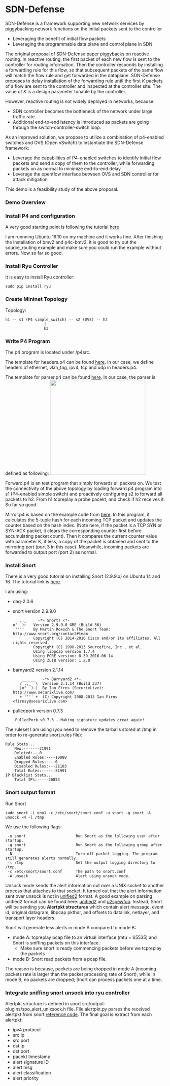 # SDN-Defense
SDN-Defense is a framework supporting new network services by piggybacking network functions on the initial packets sent to the controller
  - Leveraging the benefit of initial flow packets
  - Leveraging the programmable data plane and control plane in SDN

The original proposal of SDN-Defense [paper](http://conferences.sigcomm.org/sosr/2017/program.html) piggybacks on reactive routing. In reactive routing, the first packet of each new flow is sent to the controller for routing information. Then the controller responds by installing a forwarding rule for this flow, so that subsequent packets of the same flow will match the flow rule and get forwarded in the dataplane. SDN-Defense proposes to delay installation of the forwarding rule until the first *K* packets of a flow are sent to the controller and inspected at the controller site. The value of *K* is a design parameter tunable by the controller.  

However, reactive routing is not widely deployed in networks, because:
- SDN controller becomes the bottleneck of the network under large traffic rate.
- Additional end-to-end latency is introduced as packets are going through the switch-controller-switch loop. 

As an improved solution, we propose to utilize a combination of p4-enabled switches and OVS (Open vSwitch) to instantiate the SDN-Defense framework:
- Leverage the capabilities of P4-enabled switches to identify initial flow packets and send a copy of them to the controller, while forwarding packets on as normal to minimize end-to-end delay
- Leverage the openflow interface between OVS and SDN controller for attack mitigation

This demo is a feasibility study of the above proposal.
### Demo Overview



### Install P4 and configuration
A very good starting point is following the tutorial [here](https://github.com/p4lang/tutorials/tree/master/SIGCOMM_2015#exercise-1-source-routing)

I am runnning Ubuntu 16.10 on my machine and it works fine. After finishing the installation of bmv2 and p4c-bmv2, it is good to try out the source_routing example and make sure you could run the example without errors. Now so far so good.

### Install Ryu Controller
It is easy to install Ryu controller:
```
sudo pip install ryu
```

### Create Mininet Topology
Topology: 
```
h1 -- s1 (P4 simple_switch) -- s2 (OVS) -- h2
                 |
                 h3
```
### Write P4 Program 
The p4 program is located under /p4src.

The template for headers.p4 can be found [here](https://github.com/p4lang/switch/blob/master/p4src/includes/headers.p4). In our case, we define headers of ethernet, vlan_tag, ipv4, tcp and udp in headers.p4. 

The template for parser.p4 can be found [here](https://github.com/p4lang/switch/blob/master/p4src/includes/parser.p4). In our case, the parser is defined as following: 
<img src="https://github.com/cchliu/SDN-Defense/blob/master/parser.png" width="300">

Forward.p4 is an test program that simply forwards all packets on. We test the connectivity of the above topology by loading forward.p4 program into s1 (P4-enabled simple switch) and proactively configuring s2 to forward all packets to h2. From h1 tcpreplay a probe pacekt, and check if h2 receives it. So far so good. 

Mirror.p4 is based on the example code from [here](https://github.com/p4lang/tutorials/blob/master/SIGCOMM_2016/heavy_hitter/solution.tar.gz). In this program, it calculates the 5-tuple hash for each incoming TCP packet and updates the counter based on the hash index. (Note here, if the packet is a TCP SYN or SYN-ACK packet, it clears the corresponding counter first before accumulating packet count). Then it compares the current counter value with parameter K, if less, a copy of the packet is obtained and sent to the mirroring port (port 3 in this case). Meanwhile, incoming packets are forwarded to output port (port 2) as normal.


### Install Snort
There is a very good tutorial on installing Snort (2.9.9.x) on Ubuntu 14 and 16. The tutorial link is [here](https://www.snort.org/documents/snort-2-9-9-x-on-ubuntu-14-16).

I am using:
- daq-2.0.6
- snort version 2.9.9.0

  ```
     ,,_     -*> Snort! <*-
  o"  )~   Version 2.9.9.0 GRE (Build 56) 
   ''''    By Martin Roesch & The Snort Team: http://www.snort.org/contact#team
           Copyright (C) 2014-2016 Cisco and/or its affiliates. All rights reserved.
           Copyright (C) 1998-2013 Sourcefire, Inc., et al.
           Using libpcap version 1.7.4
           Using PCRE version: 8.39 2016-06-14
           Using ZLIB version: 1.2.8
  ```
- barnyard2 version 2.1.14

  ```
      ______   -*> Barnyard2 <*-
     / ,,_  \  Version 2.1.14 (Build 337)
     |o"  )~|  By Ian Firns (SecurixLive): http://www.securixlive.com/
     + '''' +  (C) Copyright 2008-2013 Ian Firns <firnsy@securixlive.com>

  ```
- pulledpork version 0.7.3

  ```
   PulledPork v0.7.3 - Making signature updates great again!
  ```
The ruleset I am using (you need to remove the tarballs stored at /tmp in order to re-generate snort.rules file):
```
Rule Stats...
	New:-------31991
	Deleted:---0
	Enabled Rules:----10888
	Dropped Rules:----0
	Disabled Rules:---21103
	Total Rules:------31991
IP Blacklist Stats...
	Total IPs:-----26853
```

### Snort output format
Run Snort
```
sudo snort -i eno1 -c /etc/snort/snort.conf -u snort -g snort -A unsock -N -l /tmp
```
We use the following flags:
```
 -u snort                      Run Snort as the following user after startup. 
 -g snort                      Run Snort as the following group after startup.
 -N                            Turn off packet logging. The program still generates alerts normally.
 -l /tmp                       Set the output logging directory to /tmp.
 -c /etc/snort/snort.conf      The path to snort.conf
 -A unsock                     Alert using unsock mode. 
```
Unsock mode sends the alert information out over a UNIX socket to another process that attaches to that socket. It turned out that the alert information sent over unsock is not in [unified2](https://www.snort.org/faq/readme-unified2) format. A good example on parsing unified2 format can be found here: [unified2](https://github.com/jasonish/py-idstools/blob/master/idstools/unified2.py) and [u2spewfoo](https://github.com/jasonish/py-idstools/blob/master/idstools/scripts/u2spewfoo.py). Instead, Snort will be sending you **Alertpkt structures** which contain alert message, event id, original datagram, libpcap pkthdr, and offsets to datalink, netlayer, and transport layer headers.

Snort will generate less alerts in mode A compared to mode B:
- mode A: tcpreplay pcap file to an virtual interface (mtu = 65535) and Snort is sniffing packets on this interface.
  - Make sure snort is ready commencing packets before we tcpreplay the packets
- mode B: Snort read packets from a pcap file.

The reason is because, packets are being dropped in mode A (incoming packets rate is larger than the packet processing rate of Snort), while in mode B, no packets are dropped; Snort can process packets one at a time.


### Integrate sniffing snort unsock into ryu controller
Alertpkt structure is defined in snort src/output-plugins/spo_alert_unixsock.h file. File alertpkt.py parses the received alertpkt from snort [reference code](https://github.com/osrg/ryu/blob/master/ryu/lib/alert.py). The final goal is extract from each alertpkt:
- ipv4 protocol
- src ip
- src port
- dst ip
- dst port
- pacekt timestamp
- alert signature ID
- alert msg
- alert classification
- alert priority
